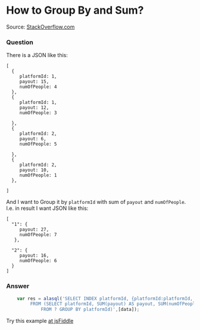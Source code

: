 # How to Group By and Sum?

Source: [StackOverflow.com](http://stackoverflow.com/questions/25047463/group-by-and-sum-using-underscore-lodash/27634325#27634325)

### Question

There is a JSON like this: 

    [
      {
         platformId: 1,
         payout: 15,
         numOfPeople: 4
      },
      {
         platformId: 1,
         payout: 12,
         numOfPeople: 3

      },
      {
         platformId: 2,
         payout: 6,
         numOfPeople: 5

      },
      {
         platformId: 2,
         payout: 10,
         numOfPeople: 1
      },
    
    ]


And I want to Group it by `platformId` with sum of `payout` and `numOfPeople`. I.e. in result I want JSON like this:

    [
      "1": {
         payout: 27,
         numOfPeople: 7
       },
    
      "2": {
         payout: 16,
         numOfPeople: 6
      }
    ] 

### Answer

```js
    var res = alasql('SELECT INDEX platformId, {platformId:platformId, numOfPeople:numOfPeople} \
         FROM (SELECT platformId, SUM(payout) AS payout, SUM(numOfPeople) AS numOfPeople \
             FROM ? GROUP BY platformId)',[data]);
```
Try this example [at jsFiddle](http://jsfiddle.net/agershun/x110xhfc/3/)